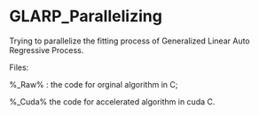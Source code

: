 GLARP_Parallelizing
===================

Trying to parallelize the fitting process of Generalized Linear Auto Regressive Process. 

Files:

%_Raw% : the code for orginal algorithm in C;

%_Cuda% the code for accelerated algorithm in cuda C.

